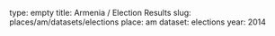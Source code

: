 type: empty
title: Armenia / Election Results
slug: places/am/datasets/elections
place: am
dataset: elections
year: 2014
